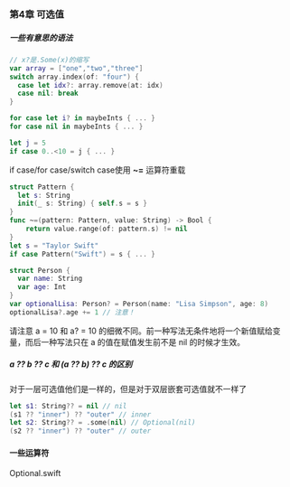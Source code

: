 ### 第4章 可选值

##### 一些有意思的语法

```swift
// x?是.Some(x)的缩写
var array = ["one","two","three"] 
switch array.index(of: "four") { 
  case let idx?: array.remove(at: idx) 
  case nil: break
}

for case let i? in maybeInts { ... }
for case nil in maybeInts { ... }
```

```swift
let j = 5 
if case 0..<10 = j { ... }
```

if case/for case/switch case使用 **~=** 运算符重载 

```swift
struct Pattern {
  let s: String
  init(_ s: String) { self.s = s }
}
func ~=(pattern: Pattern, value: String) -> Bool { 
	return value.range(of: pattern.s) != nil
}
let s = "Taylor Swift"
if case Pattern("Swift") = s { ... }
```

```swift
struct Person { 
  var name: String 
  var age: Int
}
var optionalLisa: Person? = Person(name: "Lisa Simpson", age: 8)
optionalLisa?.age += 1 // 注意！
```

请注意 a = 10 和 a? = 10 的细微不同。前一种写法无条件地将一个新值赋给变量，而后一种写法只在 a 的值在赋值发生前不是 nil 的时候才生效。

##### a ?? b ?? c 和 (a ?? b) ?? c 的区别

对于一层可选值他们是一样的，但是对于双层嵌套可选值就不一样了

```swift
let s1: String?? = nil // nil
(s1 ?? "inner") ?? "outer" // inner
let s2: String?? = .some(nil) // Optional(nil) 
(s2 ?? "inner") ?? "outer" // outer
```

#### 一些运算符

Optional.swift